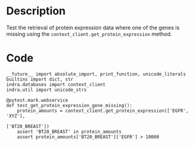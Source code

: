 # Description
Test the retrieval of protein expression data where one of the genes is missing using the `context_client.get_protein_expression` method.

# Code
```
__future__ import absolute_import, print_function, unicode_literals
builtins import dict, str
indra.databases import context_client
indra.util import unicode_strs

@pytest.mark.webservice
def test_get_protein_expression_gene_missing():
    protein_amounts = context_client.get_protein_expression(['EGFR', 'XYZ'],
                                                            ['BT20_BREAST'])
    assert 'BT20_BREAST' in protein_amounts
    assert protein_amounts['BT20_BREAST']['EGFR'] > 10000

```
